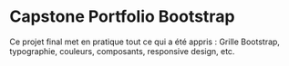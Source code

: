 # Capstone Portfolio Bootstrap

Ce projet final met en pratique tout ce qui a été appris : Grille Bootstrap, typographie, couleurs, composants, responsive design, etc.
